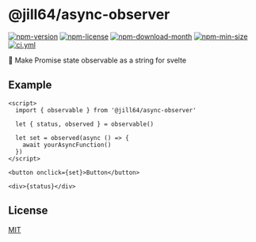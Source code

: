 <!----- BEGIN GHOST DOCS HEADER ----->

# @jill64/async-observer

<!----- BEGIN GHOST DOCS BADGES ----->

<a href="https://npmjs.com/package/@jill64/async-observer"><img src="https://img.shields.io/npm/v/@jill64/async-observer" alt="npm-version" /></a> <a href="https://npmjs.com/package/@jill64/async-observer"><img src="https://img.shields.io/npm/l/@jill64/async-observer" alt="npm-license" /></a> <a href="https://npmjs.com/package/@jill64/async-observer"><img src="https://img.shields.io/npm/dm/@jill64/async-observer" alt="npm-download-month" /></a> <a href="https://npmjs.com/package/@jill64/async-observer"><img src="https://img.shields.io/bundlephobia/min/@jill64/async-observer" alt="npm-min-size" /></a> <a href="https://github.com/jill64/async-observer/actions/workflows/ci.yml"><img src="https://github.com/jill64/async-observer/actions/workflows/ci.yml/badge.svg" alt="ci.yml" /></a>

<!----- END GHOST DOCS BADGES ----->

🔭 Make Promise state observable as a string for svelte

<!----- END GHOST DOCS HEADER ----->

## Example

```svelte
<script>
  import { observable } from '@jill64/async-observer'

  let { status, observed } = observable()

  let set = observed(async () => {
    await yourAsyncFunction()
  })
</script>

<button onclick={set}>Button</button>

<div>{status}</div>
```

<!----- BEGIN GHOST DOCS FOOTER ----->

## License

[MIT](LICENSE)

<!----- END GHOST DOCS FOOTER ----->
